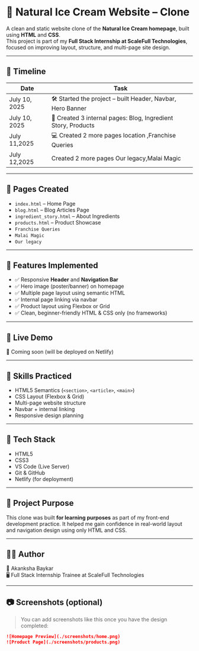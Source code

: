 # 🍦 Natural Ice Cream Website – Clone

A clean and static website clone of the **Natural Ice Cream homepage**, built using **HTML** and **CSS**.  
This project is part of my **Full Stack Internship at ScaleFull Technologies**, focused on improving layout, structure, and multi-page site design.

---

## 📅 Timeline

| Date       | Task                                                                 |
|------------|----------------------------------------------------------------------|
| July 10, 2025 | 🛠️ Started the project – built Header, Navbar, Hero Banner        |
| July 10, 2025 | 📄 Created 3 internal pages: Blog, Ingredient Story, Products     |
| July 11,2025  | 💻 Created 2 more pages location ,Franchise Queries               |
| July 12,2025 |  Created 2 more pages Our legacy,Malai Magic                        |

---

## 📁 Pages Created

- `index.html` – Home Page  
- `blog.html` – Blog Articles Page  
- `ingredient_story.html` – About Ingredients  
- `products.html` – Product Showcase
- `Franchise Queries`
- `Malai Magic`
- `Our legacy`

---

## 🎨 Features Implemented

- ✅ Responsive **Header** and **Navigation Bar**
- ✅ Hero image (poster/banner) on homepage
- ✅ Multiple page layout using semantic HTML
- ✅ Internal page linking via navbar
- ✅ Product layout using Flexbox or Grid
- ✅ Clean, beginner-friendly HTML & CSS only (no frameworks)

---

## 🚀 Live Demo

🔗 Coming soon (will be deployed on Netlify)

---

## 🧠 Skills Practiced

- HTML5 Semantics (`<section>`, `<article>`, `<main>`)
- CSS Layout (Flexbox & Grid)
- Multi-page website structure
- Navbar + internal linking
- Responsive design planning

---

## 🔧 Tech Stack

- HTML5  
- CSS3  
- VS Code (Live Server)  
- Git & GitHub  
- Netlify (for deployment)

---

## 📌 Project Purpose

This clone was built **for learning purposes** as part of my front-end development practice. It helped me gain confidence in real-world layout and navigation design using only HTML and CSS.

---

## 🙋‍♀️ Author

👩 Akanksha Baykar  
🖥️ Full Stack Internship Trainee at ScaleFull Technologies

---

## 📷 Screenshots (optional)

> You can add screenshots like this once you have the design completed:

```markdown
![Homepage Preview](./screenshots/home.png)
![Product Page](./screenshots/products.png)
